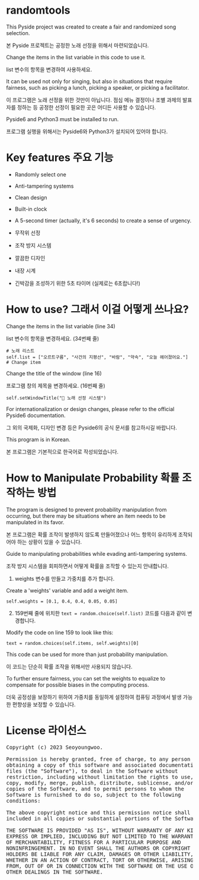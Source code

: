 # randomtools
This Pyside project was created to create a fair and randomized song selection.

본 Pyside 프로젝트는 공정한 노래 선정을 위해서 마련되었습니다.

Change the items in the list variable in this code to use it.

list 변수의 항목을 변경하여 사용하세요.

It can be used not only for singing, but also in situations that require fairness, such as picking a lunch, picking a speaker, or picking a facilitator.

이 프로그램은 노래 선정을 위한 것만이 아닙니다. 점심 메뉴 결정이나 조별 과제의 발표자를 정하는 등 공정한 선정이 필요한 곳은 어디든 사용할 수 있습니다.

Pyside6 and Python3 must be installed to run.

프로그램 실행을 위해서는 Pyside6와 Python3가 설치되어 있어야 합니다.

# Key features 주요 기능
- Randomly select one
- Anti-tampering systems
- Clean design
- Built-in clock
- A 5-second timer (actually, it's 6 seconds) to create a sense of urgency.

- 무작위 선정
- 조작 방지 시스템
- 깔끔한 디자인
- 내장 시계
- 긴박감을 조성하기 위한 5초 타이머 (실제로는 6초랍니다!)

# How to use? 그래서 이걸 어떻게 쓰나요?
Change the items in the list variable (line 34)

list 변수의 항목을 변경하세요. (34번째 줄)
<pre><code># 노래 리스트
self.list = ["오르트구름", "사건의 지평선", "바람", "약속", "오늘 헤어졌어요."] # Change item
</code></pre>
Change the title of the window (line 16)

프로그램 창의 제목을 변경하세요. (16번째 줄)
<pre><code>self.setWindowTitle("🎤 노래 선정 시스템")
</code></pre>
For internationalization or design changes, please refer to the official Pyside6 documentation.

그 외의 국제화, 디자인 변경 등은 Pyside6의 공식 문서를 참고하시길 바랍니다.

This program is in Korean.

본 프로그램은 기본적으로 한국어로 작성되었습니다.

# How to Manipulate Probability 확률 조작하는 방법
The program is designed to prevent probability manipulation from occurring, but there may be situations where an item needs to be manipulated in its favor.

본 프로그램은 확률 조작이 발생하지 않도록 만들어졌으나 어느 항목이 유리하게 조작되어야 하는 상황이 있을 수 있습니다.

Guide to manipulating probabilities while evading anti-tampering systems.

조작 방지 시스템을 회피하면서 어떻게 확률을 조작할 수 있는지 안내합니다.

1. weights 변수를 만들고 가중치를 추가 합니다.

Create a 'weights' variable and add a weight item.
<pre><code>self.weights = [0.1, 0.4, 0.4, 0.05, 0.05]
</code></pre>

2. 159번째 줄에 위치한 <code>text = random.choice(self.list)</code> 코드를 다음과 같이 변경합니다.

Modify the code on line 159 to look like this:
<pre><code>text = random.choices(self.items, self.weights)[0]
</code></pre>

This code can be used for more than just probability manipulation.

이 코드는 단순히 확률 조작을 위해서만 사용되지 않습니다.

To further ensure fairness, you can set the weights to equalize to compensate for possible biases in the computing process.

더욱 공정성을 보장하기 위하여 가중치를 동일하게 설정하여 컴퓨팅 과정에서 발생 가능한 편향성을 보정할 수 있습니다.

# License 라이선스
<pre>Copyright (c) 2023 Seoyoungwoo.

Permission is hereby granted, free of charge, to any person
obtaining a copy of this software and associated documentation
files (the "Software"), to deal in the Software without
restriction, including without limitation the rights to use,
copy, modify, merge, publish, distribute, sublicense, and/or sell
copies of the Software, and to permit persons to whom the
Software is furnished to do so, subject to the following
conditions:

The above copyright notice and this permission notice shall be
included in all copies or substantial portions of the Software.

THE SOFTWARE IS PROVIDED "AS IS", WITHOUT WARRANTY OF ANY KIND,
EXPRESS OR IMPLIED, INCLUDING BUT NOT LIMITED TO THE WARRANTIES
OF MERCHANTABILITY, FITNESS FOR A PARTICULAR PURPOSE AND
NONINFRINGEMENT. IN NO EVENT SHALL THE AUTHORS OR COPYRIGHT
HOLDERS BE LIABLE FOR ANY CLAIM, DAMAGES OR OTHER LIABILITY,
WHETHER IN AN ACTION OF CONTRACT, TORT OR OTHERWISE, ARISING
FROM, OUT OF OR IN CONNECTION WITH THE SOFTWARE OR THE USE OR
OTHER DEALINGS IN THE SOFTWARE.</pre>
